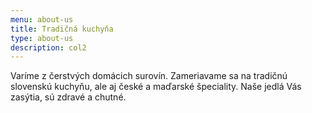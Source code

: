```yaml
---
menu: about-us
title: Tradičná kuchyňa
type: about-us
description: col2
---
```

Varíme z čerstvých domácich surovín. Zameriavame sa na tradičnú slovenskú kuchyňu, ale aj české a maďarské špeciality. Naše jedlá Vás zasýtia, sú zdravé a chutné.